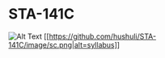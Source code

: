 # STA-141C
![Alt Text](https://github.com/hushuli/STA-141C/image/sc.png)
[[https://github.com/hushuli/STA-141C/image/sc.png|alt=syllabus]]
